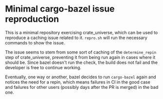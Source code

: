 # Minimal cargo-bazel issue reproduction

This is a minimal repository exercising crate_universe, which can be used to
reproduce a caching issue related to it. `repro.sh` will run the necessary
commands to show the issue.

The issue seems to stem from some sort of caching of the `determine_repin` step
of crate_universe, preventing it from being run again in cases where it should
be. Since bazel doesn't run the check, the build does not fail and the
developer is free to continue working.

Eventually, one way or another, bazel decides to run `cargo-bazel` again and
notices the need for a repin, which means failures in CI in the good case and
failures for other users (possibly days after the PR is merged) in the bad one.
